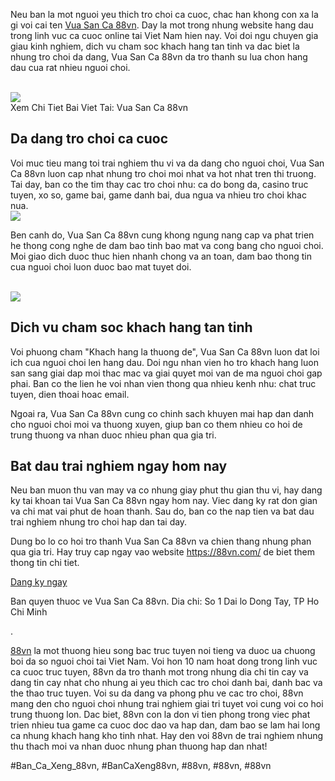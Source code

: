 <p>Neu ban la mot nguoi yeu thich tro choi ca cuoc, chac han khong con xa la gi voi cai ten <a href="https://88vn.mba/vua-san-ca/">Vua San Ca 88vn</a>. Day la mot trong nhung website hang dau trong linh vuc ca cuoc online tai Viet Nam hien nay. Voi doi ngu chuyen gia giau kinh nghiem, dich vu cham soc khach hang tan tinh va dac biet la nhung tro choi da dang, Vua San Ca 88vn da tro thanh su lua chon hang dau cua rat nhieu nguoi choi.</p><br><img src="https://88vn.mba/wp-content/uploads/2025/02/vua-san-ca-3.webp"></br>
Xem Chi Tiet Bai Viet Tai: Vua San Ca 88vn<div class="img-container">

</div><h2>Da dang tro choi ca cuoc</h2><p>Voi muc tieu mang toi trai nghiem thu vi va da dang cho nguoi choi, Vua San Ca 88vn luon cap nhat nhung tro choi moi nhat va hot nhat tren thi truong. Tai day, ban co the tim thay cac tro choi nhu: ca do bong da, casino truc tuyen, xo so, game bai, game danh bai, dua ngua va nhieu tro choi khac nua.<br><img src="https://88vn.mba/wp-content/uploads/2025/02/ban-ca-xeng.webp"></br><p>Ben canh do, Vua San Ca 88vn cung khong ngung nang cap va phat trien he thong cong nghe de dam bao tinh bao mat va cong bang cho nguoi choi. Moi giao dich duoc thuc hien nhanh chong va an toan, dam bao thong tin cua nguoi choi luon duoc bao mat tuyet doi.</p><br><img src="https://88vn.mba/wp-content/uploads/2025/02/vua-san-ca-2.webp"></br><h2>Dich vu cham soc khach hang tan tinh</h2><p>Voi phuong cham "Khach hang la thuong de", Vua San Ca 88vn luon dat loi ich cua nguoi choi len hang dau. Doi ngu nhan vien ho tro khach hang luon san sang giai dap moi thac mac va giai quyet moi van de ma nguoi choi gap phai. Ban co the lien he voi nhan vien thong qua nhieu kenh nhu: chat truc tuyen, dien thoai hoac email.<p>Ngoai ra, Vua San Ca 88vn cung co chinh sach khuyen mai hap dan danh cho nguoi choi moi va thuong xuyen, giup ban co them nhieu co hoi de trung thuong va nhan duoc nhieu phan qua gia tri.</p><h2>Bat dau trai nghiem ngay hom nay</h2><p>Neu ban muon thu van may va co nhung giay phut thu gian thu vi, hay dang ky tai khoan tai Vua San Ca 88vn ngay hom nay. Viec dang ky rat don gian va chi mat vai phut de hoan thanh. Sau do, ban co the nap tien va bat dau trai nghiem nhung tro choi hap dan tai day.<div class="img-container">

</div><p>Dung bo lo co hoi tro thanh Vua San Ca 88vn va chien thang nhung phan qua gia tri. Hay truy cap ngay vao website <a href="https://88vn.com/">https://88vn.com/</a> de biet them thong tin chi tiet.</p><div class="btn-container">
<a class="btn" href="https://88vn.com/">Dang ky ngay</a>
</div><div class="footer">
<p>Ban quyen thuoc ve Vua San Ca 88vn. Dia chi: So 1 Dai lo Dong Tay, TP Ho Chi Minh</p>
</div><p>.

<a href="https://88vn.mba/">88vn</a> la mot thuong hieu song bac truc tuyen noi tieng va duoc ua chuong boi da so nguoi choi tai Viet Nam. Voi hon 10 nam hoat dong trong linh vuc ca cuoc truc tuyen, 88vn da tro thanh mot trong nhung dia chi tin cay va dang tin cay nhat cho nhung ai yeu thich cac tro choi danh bai, danh bac va the thao truc tuyen. Voi su da dang va phong phu ve cac tro choi, 88vn mang den cho nguoi choi nhung trai nghiem giai tri tuyet voi cung voi co hoi trung thuong lon. Dac biet, 88vn con la don vi tien phong trong viec phat trien nhieu tua game ca cuoc doc dao va hap dan, dam bao se lam hai long ca nhung khach hang kho tinh nhat. Hay den voi 88vn de trai nghiem nhung thu thach moi va nhan duoc nhung phan thuong hap dan nhat!</p>
#Ban_Ca_Xeng_88vn, #BanCaXeng88vn, #88vn, #88vn, #88vn
